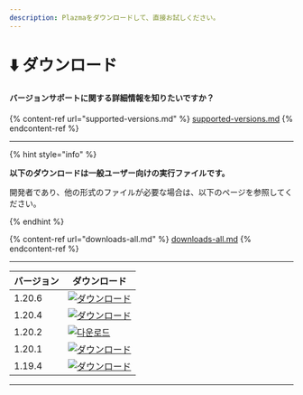 ```yaml
---
description: Plazmaをダウンロードして、直接お試しください。
---
```


# ⬇️ ダウンロード

#### バージョンサポートに関する詳細情報を知りたいですか？

{% content-ref url="supported-versions.md" %}
[supported-versions.md](supported-versions.md)
{% endcontent-ref %}

***

{% hint style="info" %}

**以下のダウンロードは一般ユーザー向けの実行ファイルです。**

開発者であり、他の形式のファイルが必要な場合は、以下のページを参照してください。

{% endhint %}

{% content-ref url="downloads-all.md" %}
[downloads-all.md](downloads-all.md)
{% endcontent-ref %}

***

<table data-view="cards">
    <thead>
        <tr>
            <th>バージョン</th>
            <th>ダウンロード</th>
        </tr>
    </thead>
    <tbody>
        <tr>
            <td>1.20.6</td>
            <td><a href="https://dl.plazmamc.org/1.20.6/">
 <img src="https://badge.plazmamc.org/1/ダウンロード" alt="ダウンロード">
 </a></td>
        </tr>
        <tr>
            <td>1.20.4</td>
            <td><a href="https://dl.plazmamc.org/1.20.4/1">
                <img src="https://badge.plazmamc.org/2/ダウンロード" alt="ダウンロード">
            </a></td>
        </tr>
        <tr>
            <td>1.20.2</td>
            <td><a href="https://dl.plazmamc.org/1.20.2/1">
                <img src="https://badge.plazmamc.org/4/다운로드" alt="다운로드">
            </a></td>
        </tr>
        <tr>
            <td>1.20.1</td>
            <td><a href="https://dl.plazmamc.org/1.20.1/1">
                <img src="https://badge.plazmamc.org/4/ダウンロード" alt="ダウンロード">
            </a></td>
        </tr>
        <tr>
            <td>1.19.4</td>
            <td><a href="https://dl.plazmamc.org/1.19.4/1">
                <img src="https://badge.plazmamc.org/4/ダウンロード" alt="ダウンロード">
            </a></td>
        </tr>
    </tbody>
</table>

***
